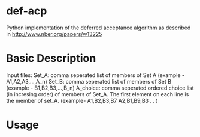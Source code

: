 # def-acp
Python implementation of the deferred acceptance algorithm as described in http://www.nber.org/papers/w13225

# Basic Description
Input files: 
Set_A: comma seperated list of members of Set A (example - A1,A2,A3,...,A_n)
Set_B: comma seperated list of members of Set B (example - B1,B2,B3,...,B_n)
A_choice: comma seperated ordered choice list (in incresing order) of members of Set_A. The first element on each line is the member of set_A.
(example-
A1,B2,B3,B7
A2,B1,B9,B3
.
.
)


# Usage
